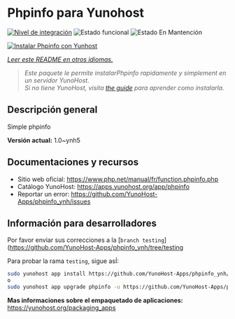 <!--
Este archivo README esta generado automaticamente<https://github.com/YunoHost/apps/tree/master/tools/readme_generator>
No se debe editar a mano.
-->

# Phpinfo para Yunohost

[![Nivel de integración](https://dash.yunohost.org/integration/phpinfo.svg)](https://ci-apps.yunohost.org/ci/apps/phpinfo/) ![Estado funcional](https://ci-apps.yunohost.org/ci/badges/phpinfo.status.svg) ![Estado En Mantención](https://ci-apps.yunohost.org/ci/badges/phpinfo.maintain.svg)

[![Instalar Phpinfo con Yunhost](https://install-app.yunohost.org/install-with-yunohost.svg)](https://install-app.yunohost.org/?app=phpinfo)

*[Leer este README en otros idiomas.](./ALL_README.md)*

> *Este paquete le permite instalarPhpinfo rapidamente y simplement en un servidor YunoHost.*  
> *Si no tiene YunoHost, visita [the guide](https://yunohost.org/install) para aprender como instalarla.*

## Descripción general

Simple phpinfo

**Versión actual:** 1.0~ynh5
## Documentaciones y recursos

- Sitio web oficial: <https://www.php.net/manual/fr/function.phpinfo.php>
- Catálogo YunoHost: <https://apps.yunohost.org/app/phpinfo>
- Reportar un error: <https://github.com/YunoHost-Apps/phpinfo_ynh/issues>

## Información para desarrolladores

Por favor enviar sus correcciones a la [`branch testing`](https://github.com/YunoHost-Apps/phpinfo_ynh/tree/testing

Para probar la rama `testing`, sigue asÍ:

```bash
sudo yunohost app install https://github.com/YunoHost-Apps/phpinfo_ynh/tree/testing --debug
o
sudo yunohost app upgrade phpinfo -u https://github.com/YunoHost-Apps/phpinfo_ynh/tree/testing --debug
```

**Mas informaciones sobre el empaquetado de aplicaciones:** <https://yunohost.org/packaging_apps>
